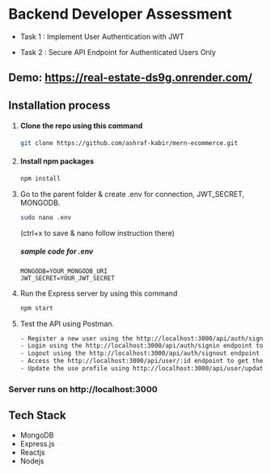 # Backend Developer Assessment

- Task 1 : Implement User Authentication with JWT

- Task 2 : Secure API Endpoint for Authenticated Users Only

## Demo: https://real-estate-ds9g.onrender.com/

## Installation process

1. #### Clone the repo using this command

   ```bash
   git clone https://github.com/ashraf-kabir/mern-ecommerce.git
   ```

2. #### Install npm packages

   ```bash
   npm install
   ```

3. Go to the parent folder & create .env for connection, JWT_SECRET, MONGODB.

   ```bash
   sudo nano .env
   ```

   (ctrl+x to save & nano follow instruction there)

   ##### sample code for .env

   ```env
   MONGODB=YOUR_MONGODB_URI
   JWT_SECRET=YOUR_JWT_SECRET
   ```

4. Run the Express server by using this command

   ```bash
   npm start
   ```

5. Test the API using Postman.

   ```bash
   - Register a new user using the http://localhost:3000/api/auth/signup endpoint.
   - Login using the http://localhost:3000/api/auth/signin endpoint to get a JWT token.
   - Logout using the http://localhost:3000/api/auth/signout endpoint
   - Access the http://localhost:3000/api/user/:id endpoint to get the user details.
   - Update the use profile using http://localhost:3000/api/user/update/:id endpoint.
   ```

### Server runs on http://localhost:3000

## Tech Stack

- MongoDB
- Express.js
- Reactjs
- Nodejs

